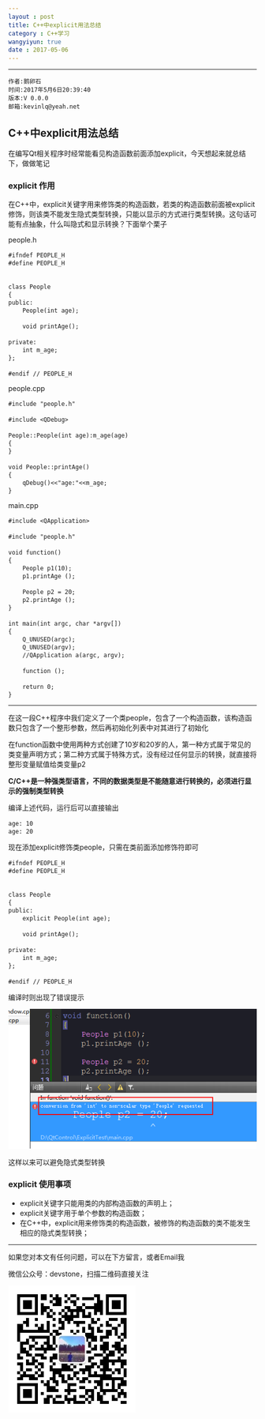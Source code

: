 ```yaml
---
layout : post
title: C++中explicit用法总结
category : C++学习
wangyiyun: true
date : 2017-05-06
---
```


******

    作者:鹅卵石
    时间:2017年5月6日20:39:40
    版本:V 0.0.0
    邮箱:kevinlq@yeah.net

<!-- more -->

## C++中explicit用法总结

在编写Qt相关程序时经常能看见构造函数前面添加explicit，今天想起来就总结下，做做笔记

### explicit 作用

在C++中，explicit关键字用来修饰类的构造函数，若类的构造函数前面被explicit修饰，则该类不能发生隐式类型转换，只能以显示的方式进行类型转换。这句话可能有点抽象，什么叫隐式和显示转换？下面举个栗子

people.h
```
#ifndef PEOPLE_H
#define PEOPLE_H


class People
{
public:
    People(int age);

    void printAge();

private:
    int m_age;
};

#endif // PEOPLE_H
```

people.cpp
```
#include "people.h"

#include <QDebug>

People::People(int age):m_age(age)
{
}

void People::printAge()
{
    qDebug()<<"age:"<<m_age;
}

```

main.cpp
```
#include <QApplication>

#include "people.h"

void function()
{
    People p1(10);
    p1.printAge ();

    People p2 = 20;
    p2.printAge ();
}

int main(int argc, char *argv[])
{
    Q_UNUSED(argc);
    Q_UNUSED(argv);
    //QApplication a(argc, argv);

    function ();

    return 0;
}
```

----

在这一段C++程序中我们定义了一个类people，包含了一个构造函数，该构造函数只包含了一个整形参数，然后再初始化列表中对其进行了初始化

在function函数中使用两种方式创建了10岁和20岁的人，第一种方式属于常见的类变量声明方式；第二种方式属于特殊方式，没有经过任何显示的转换，就直接将整形变量赋值给类变量p2

**C/C++是一种强类型语言，不同的数据类型是不能随意进行转换的，必须进行显示的强制类型转换**

编译上述代码，运行后可以直接输出

```
age: 10
age: 20

```

现在添加explicit修饰类people，只需在类前面添加修饰符即可

```
#ifndef PEOPLE_H
#define PEOPLE_H


class People
{
public:
    explicit People(int age);

    void printAge();

private:
    int m_age;
};

#endif // PEOPLE_H
```


编译时则出现了错误提示

![explicit编译错误](/res/img/blog/C++学习/explicit_error.png)

这样以来可以避免隐式类型转换

### explicit 使用事项

* explicit关键字只能用类的内部构造函数的声明上；
* explicit关键字用于单个参数的构造函数；
* 在C++中，explicit用来修饰类的构造函数，被修饰的构造函数的类不能发生相应的隐式类型转换；



---

如果您对本文有任何问题，可以在下方留言，或者Email我 

微信公众号：devstone，扫描二维码直接关注

![](/res/img/blog/qrcode_for_devstone.jpg)





